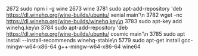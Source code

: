  2672  sudo npm i -g wine
 2673  wine
 3781  sudo apt-add-repository 'deb https://dl.winehq.org/wine-builds/ubuntu/ xenial main'\n
 3782  wget -nc https://dl.winehq.org/wine-builds/winehq.key\n
 3783  sudo apt-key add winehq.key\n
 3784  sudo apt-add-repository 'deb https://dl.winehq.org/wine-builds/ubuntu/ cosmic main'\n
 3785  sudo apt install --install-recommends winehq-stable\n
 5779  sudo apt-get install gcc-mingw-w64-x86-64 g++-mingw-w64-x86-64 wine64
